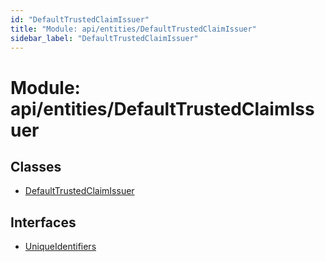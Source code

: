 ```yaml
---
id: "DefaultTrustedClaimIssuer"
title: "Module: api/entities/DefaultTrustedClaimIssuer"
sidebar_label: "DefaultTrustedClaimIssuer"
---
```


# Module: api/entities/DefaultTrustedClaimIssuer

## Classes

- [DefaultTrustedClaimIssuer](../../../../classes/API/Entities/DefaultTrustedClaimIssuer/DefaultTrustedClaimIssuer.md)

## Interfaces

- [UniqueIdentifiers](../../../../interfaces/API/Entities/DefaultTrustedClaimIssuer/UniqueIdentifiers/UniqueIdentifiers.md)
